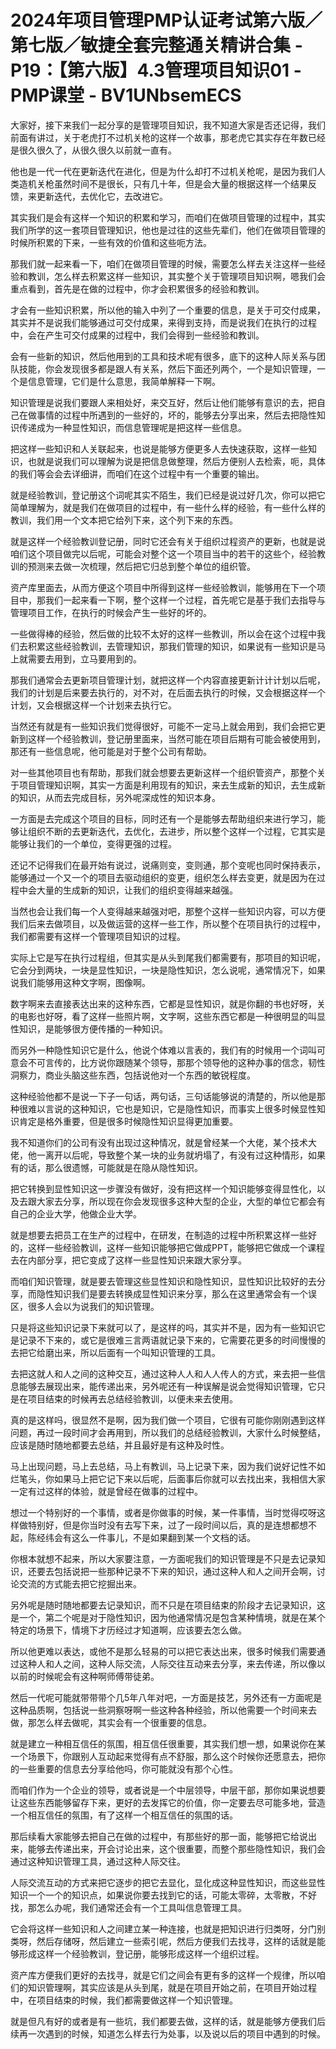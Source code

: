 # 2024年项目管理PMP认证考试第六版／第七版／敏捷全套完整通关精讲合集 - P19：【第六版】4.3管理项目知识01 - PMP课堂 - BV1UNbsemECS

大家好，接下来我们一起分享的是管理项目知识，我不知道大家是否还记得，我们前面有讲过，关于老虎打不过机关枪的这样一个故事，那老虎它其实存在年数已经是很久很久了，从很久很久以前就一直有。

他也是一代一代在更新迭代在进化，但是为什么却打不过机关枪呢，是因为我们人类造机关枪虽然时间不是很长，只有几十年，但是会大量的根据这样一个结果反馈，来更新迭代，去优化它，去改进它。

其实我们是会有这样一个知识的积累和学习，而咱们在做项目管理的过程中，其实我们所学的这一套项目管理知识，他也是过往的这些先辈们，他们在做项目管理的时候所积累的下来，一些有效的价值和这些呃方法。

那我们就一起来看一下，咱们在做项目管理的时候，需要怎么样去关注这样一些经验和教训，怎么样去积累这样一些知识，其实整个关于管理项目知识啊，嗯我们会重点看到，首先是在做的过程中，你才会积累很多的经验和教训。

才会有一些知识积累，所以他的输入中列了一个重要的信息，是关于可交付成果，其实并不是说我们能够通过可交付成果，来得到支持，而是说我们在执行的过程中，会在产生可交付成果的过程中，我们会得到一些经验和教训。

会有一些新的知识，然后他用到的工具和技术呢有很多，底下的这种人际关系与团队技能，你会发现很多都是跟人有关系，然后下面还列两个，一个是知识管理，一个是信息管理，它们是什么意思，我简单解释一下啊。

知识管理是说我们要跟人来相处好，来交互好，然后让他们能够有意识的去，把自己在做事情的过程中所遇到的一些好的，坏的，能够去分享出来，然后去把隐性知识传递成为一种显性知识，而信息管理呢是把这样一些信息。

把这样一些知识和人关联起来，也说是能够方便更多人去快速获取，这样一些知识，也就是说我们可以理解为说是把信息做整理，然后方便别人去检索，呃，具体的我们等会会去详细讲，而咱们在这个过程中有一个重要的输出。

就是经验教训，登记册这个词呢其实不陌生，我们已经是说过好几次，你可以把它简单理解为，就是我们在做项目的过程中，有一些什么样的经验，有一些什么样的教训，我们用一个文本把它给列下来，这个列下来的东西。

就是这样一个经验教训登记册，同时它还会有关于组织过程资产的更新，也就是说咱们这个项目做完以后呢，可能会对整个这一个项目当中的若干的这些个，经验教训的预测来去做一次梳理，然后把它归总到整个单位的组织管。

资产库里面去，从而方便这个项目中所得到这样一些经验教训，能够用在下一个项目中，那我们一起来看一下啊，整个这样一个过程，首先呢它是基于我们去指导与管理项目工作，在执行的时候会产生一些好的坏的。

一些做得棒的经验，然后做的比较不太好的这样一些教训，所以会在这个过程中我们去积累这些经验教训，去管理知识，那我们管理的知识，如果说有一些知识是马上就需要去用到，立马要用到的。

那我们通常会去更新项目管理计划，就把这样一个内容直接更新计计计划以后呢，我们的计划是后来要去执行的，对不对，在后面去执行的时候，又会根据这样一个计划，又会根据这样一个计划来去执行它。

当然还有就是有一些知识我们觉得很好，可能不一定马上就会用到，我们会把它更新到这样一个经验教训，登记册里面来，当然可能在项目后期有可能会被使用到，那还有一些信息呢，他可能是对于整个公司有帮助。

对一些其他项目也有帮助，那我们就会想要去更新这样一个组织管资产，那整个关于项目管理知识啊，其实一方面是利用现有的知识，来去生成新的知识，去生成新的知识，从而去完成目标，另外呢深成性的知识本身。

一方面是去完成这个项目的目标，同时还有一个是能够去帮助组织来进行学习，能够让组织不断的去更新迭代，去优化，去进步，所以整个这样一个过程，它其实是能够让我们的一个单位，变得更强的过程。

还记不记得我们在最开始有说过，说痛则变，变则通，那个变呢也同时保持表示，能够通过一个又一个的项目去驱动组织的变更，组织怎么样去变更，就是因为在过程中会大量的生成新的知识，让我们的组织变得越来越强。

当然也会让我们每一个人变得越来越强对吧，那整个这样一些知识内容，可以方便我们后来去做项目，以及做运营的这样一些工作，所以整个在项目执行的过程中，我们都需要有这样一个管理项目知识的过程。

实际上它是写在执行过程组，但其实是从头到尾我们都需要有，那项目的知识呢，它会分到两块，一块是显性知识，一块是隐性知识，怎么说呢，通常情况下，如果说我们能够用这种文字啊，图像啊。

数字啊来去直接表达出来的这种东西，它都是显性知识，就是你翻的书也好呀，关的电影也好呀，看了这样一些照片啊，文字啊，这些东西它都是一种很明显的叫显性知识，是能够很方便传播的一种知识。

而另外一种隐性知识它是什么，他说个体难以言表的，我们有的时候用一个词叫可意会不可言传的，比方说你跟随某个领导，那那个领导他的这种办事的信念，韧性洞察力，商业头脑这些东西，包括说他对一个东西的敏锐程度。

这种经验他都不是说一下子一句话，两句话，三句话能够说的清楚的，所以他是那种很难以言说的这种知识，它也是知识，它是隐性知识，而事实上很多时候显性知识肯定是格外重要，但是很多时候隐性知识显得更加重要。

我不知道你们的公司有没有出现过这种情况，就是曾经某一个大佬，某个技术大佬，他一离开以后呢，导致整个某一块的业务就坍塌了，有没有过这种情形，如果有的话，那么很遗憾，可能就是在隐从隐性知识。

把它转换到显性知识这一步骤没有做好，没有把这样一个知识能够变得显性化，以及去跟大家去分享，所以现在你会发现很多这种大型的企业，大型的单位它都会有自己的企业大学，他做企业大学。

就是想要去把员工在生产的过程中，在研发，在制造的过程中所积累这样一些好的，这样一些经验教训，这样一些知识能够把它做成PPT，能够把它做成一个课程去在内部分享，把它变成了这样一些显性知识来跟大家分享。

而咱们知识管理，就是要去管理这些显性知识和隐性知识，显性知识比较好的去分享，而隐性知识我们是要去转换成显性知识来分享，那么在这里通常会有一个误区，很多人会以为说我们的知识管理。

只是将这些知识记录下来就可以了，是这样的吗，其实并不是，因为有一些知识它是记录不下来的，或它是很难三言两语就记录下来的，它需要花更多的时间慢慢的去把它给磨出来，所以后面有一个叫知识管理的工具。

去把这就人和人之间的这种交互，通过这种人人和人人传人的方式，来去把一些信息能够去展现出来，能传递出来，另外呢还有一种误解是说会觉得知识管理，它只是在项目结束的时候再去总结经验教训，以便未来去使用。

真的是这样吗，很显然不是啊，因为我们做一个项目，它很有可能你刚刚遇到这样问题，再过一段时间才会再用到，所以我们的总结经验教训，大家什么时候整结，应该是随时随地都要去总结，并且最好是有这种及时性。

马上出现问题，马上去总结，马上有教训，马上记录下来，因为我们说好记性不如烂笔头，你如果马上把它记下来以后呢，后面事后你就可以去找出来，我相信大家一定有过这样的体验，就是曾经在做事的过程中。

想过一个特别好的一个事情，或者是你做事的时候，某一件事情，当时觉得哎呀这样做特别好，但是你当时没有去写下来，过了一段时间以后，真的是连想都想不起，陈经纬会有这么一件事儿，不是如果翻到某一个文档的话。

你根本就想不起来，所以大家要注意，一方面呢我们的知识管理是不只是去记录知识，还要去包括说把一些那种记录不下来的知识，通过这种人和人之间开会啊，讨论交流的方式能去把它挖掘出来。

另外呢是随时随地都要去记录知识，而不只是在项目结束的阶段才去记录知识，这是一个，第二个呢是对于隐性知识，因为他通常情况是包含某种情境，就是在某个特定的场景下，情境下才历经过才知道啊，应该要去怎么做。

所以他更难以表达，或他不是那么轻易的可以把它表达出来，很多时候我们需要通过这种人和人之间，这种人际交流，人际交往互动来去分享，来去传递，所以像以以前的时候呢会有这种啊师傅带徒弟。

然后一代呢可能就带带带个几5年八年对吧，一方面是技艺，另外还有一方面呢是这种品质啊，包括说一些洞察呀啊一些这种各种经验，所以他需要一个时间来去做，那怎么样去做呢，其实会有一个很重要的信息。

就是建立一种相互信任的氛围，相互信任很重要，其实我们想一想，如果说你在某一个场景下，你跟别人互动起来觉得有点不舒服，那么这个时候你还愿意去，把你的一些重要的信息去分享给他吗，你可能就没有那个心性。

而咱们作为一个企业的领导，或者说是一个中层领导，中层干部，那你如果说想要让这些东西能够留存下来，更好的去发挥它的价值，你一定要去尽可能多地，营造一个相互信任的氛围，有了这样一个相互信任的氛围的话。

那后续看大家能够去把自己在做的过程中，有那些好的那一面，能够把它给说出来，能够去传递出来，开会讨论出来，这个很重要，而整个那些隐性知识，我们会通过这种知识管理工具，通过这种人际交往。

人际交流互动的方式来把它逐步的把它去显化，显化成这种显性知识，而这些显性知识一个一个的知识点，如果说你要去找到它的话，可能太零碎，太零散，不好找，那怎么办呢，我们通常还会有一个工具叫信息管理工具。

它会将这样一些知识和人之间建立某一种连接，也就是把知识进行归类呀，分门别类呀，然后存储呀，然后建立一些索引呢，然后方便我们去找寻，这样的话就是能够形成这样一个经验教训，登记册，能够形成这样一个组织过程。

资产库方便我们更好的去找寻，就是它们之间会有更有多的这样一个规律，所以咱们的知识管理啊，其实应该是从头到尾，就是在项目开始之前，在项目开始过程中，在项目结束的时候，我们都需要做这样一个知识管理。

就是但凡有好的或者是有一些坑，我们都要去做，这样的话，就是能够方便我们后续再一次遇到的时候，知道怎么样去行为处事，以及说以后的项目中遇到的时候。


